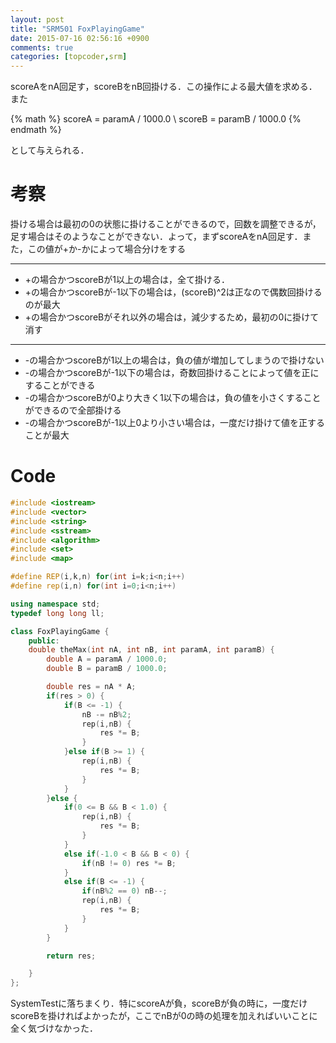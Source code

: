 ```yaml
---
layout: post
title: "SRM501 FoxPlayingGame"
date: 2015-07-16 02:56:16 +0900
comments: true
categories: [topcoder,srm]
---
```


scoreAをnA回足す，scoreBをnB回掛ける．この操作による最大値を求める．また

{% math %}
scoreA = paramA / 1000.0 \\
scoreB = paramB / 1000.0
{% endmath %}

として与えられる．


# 考察

掛ける場合は最初の0の状態に掛けることができるので，回数を調整できるが，足す場合はそのようなことができない．よって，まずscoreAをnA回足す．また，この値が+か-かによって場合分けをする  

---
- +の場合かつscoreBが1以上の場合は，全て掛ける．  
- +の場合かつscoreBが-1以下の場合は，(scoreB)^2は正なので偶数回掛けるのが最大  
- +の場合かつscoreBがそれ以外の場合は，減少するため，最初の0に掛けて消す

---
- -の場合かつscoreBが1以上の場合は，負の値が増加してしまうので掛けない
- -の場合かつscoreBが-1以下の場合は，奇数回掛けることによって値を正にすることができる
- -の場合かつscoreBが0より大きく1以下の場合は，負の値を小さくすることができるので全部掛ける
- -の場合かつscoreBが-1以上0より小さい場合は，一度だけ掛けて値を正することが最大


# Code

```cpp
#include <iostream>
#include <vector>
#include <string>
#include <sstream>
#include <algorithm>
#include <set>
#include <map>

#define REP(i,k,n) for(int i=k;i<n;i++)
#define rep(i,n) for(int i=0;i<n;i++)

using namespace std;
typedef long long ll;

class FoxPlayingGame {
	public:
	double theMax(int nA, int nB, int paramA, int paramB) {
        double A = paramA / 1000.0;
        double B = paramB / 1000.0;

        double res = nA * A;
        if(res > 0) {
            if(B <= -1) {
                nB -= nB%2;
                rep(i,nB) {
                    res *= B;
                }
            }else if(B >= 1) {
                rep(i,nB) {
                    res *= B;
                }
            }
        }else {
            if(0 <= B && B < 1.0) {
                rep(i,nB) {
                    res *= B;
                }
            }
            else if(-1.0 < B && B < 0) {
                if(nB != 0) res *= B;
            }
            else if(B <= -1) {
                if(nB%2 == 0) nB--;
                rep(i,nB) {
                    res *= B;
                }
            }
        }

        return res;

	}
};

```

SystemTestに落ちまくり．特にscoreAが負，scoreBが負の時に，一度だけscoreBを掛ければよかったが，ここでnBが0の時の処理を加えればいいことに全く気づけなかった．
